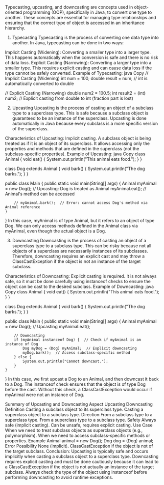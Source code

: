 Typecasting, upcasting, and downcasting are concepts used in object-oriented programming (OOP), specifically in Java, to
convert one type to another. These concepts are essential for managing type relationships and ensuring that the correct
type of object is accessed in an inheritance hierarchy.

1. Typecasting
   Typecasting is the process of converting one data type into another. In Java, typecasting can be done in two ways:

Implicit Casting (Widening): Converting a smaller type into a larger type. This happens automatically when the
conversion is safe and there is no risk of data loss.
Explicit Casting (Narrowing): Converting a larger type into a smaller type. This requires explicit casting and can cause
data loss if the type cannot be safely converted.
Example of Typecasting:
java
Copy
// Implicit Casting (Widening)
int num = 100;
double result = num; // int is automatically converted to double

// Explicit Casting (Narrowing)
double num2 = 100.5;
int result2 = (int) num2; // Explicit casting from double to int (fraction part is lost)

2. Upcasting
   Upcasting is the process of casting an object of a subclass type to a superclass type. This is safe because a
   subclass object is guaranteed to be an instance of the superclass. Upcasting is done automatically in Java because
   every subclass is a more specific version of the superclass.

Characteristics of Upcasting:
Implicit casting.
A subclass object is being treated as if it is an object of its superclass.
It allows accessing only the properties and methods that are defined in the superclass (not the subclass-specific
properties).
Example of Upcasting:
java
Copy
class Animal {
void eat() {
System.out.println("This animal eats food.");
}
}

class Dog extends Animal {
void bark() {
System.out.println("The dog barks.");
}
}

public class Main {
public static void main(String[] args) {
Animal myAnimal = new Dog(); // Upcasting: Dog is treated as Animal
myAnimal.eat(); // Animal's method can be accessed

        // myAnimal.bark();  // Error: cannot access Dog's method via Animal reference
    }

}
In this case, myAnimal is of type Animal, but it refers to an object of type Dog. We can only access methods defined in
the Animal class via myAnimal, even though the actual object is a Dog.

3. Downcasting
   Downcasting is the process of casting an object of a superclass type to a subclass type. This can be risky because
   not all objects of a superclass are necessarily instances of its subclasses. Therefore, downcasting requires an
   explicit cast and may throw a ClassCastException if the object is not an instance of the target subclass.

Characteristics of Downcasting:
Explicit casting is required.
It is not always safe, so it must be done carefully using instanceof checks to ensure the object can be cast to the
desired subclass.
Example of Downcasting:
java
Copy
class Animal {
void eat() {
System.out.println("This animal eats food.");
}
}

class Dog extends Animal {
void bark() {
System.out.println("The dog barks.");
}
}

public class Main {
public static void main(String[] args) {
Animal myAnimal = new Dog(); // Upcasting
myAnimal.eat();

        // Downcasting
        if (myAnimal instanceof Dog) {  // Check if myAnimal is an instance of Dog
            Dog myDog = (Dog) myAnimal;  // Explicit downcasting
            myDog.bark();  // Access subclass-specific method
        } else {
            System.out.println("Cannot downcast.");
        }
    }

}
In this case, we first upcast a Dog to an Animal, and then downcast it back to a Dog. The instanceof check ensures that
the object is of type Dog before the cast. Without this check, a ClassCastException would occur if myAnimal were not an
instance of Dog.

Summary of Upcasting and Downcasting
Aspect Upcasting Downcasting
Definition Casting a subclass object to its superclass type. Casting a superclass object to a subclass type.
Direction From a subclass type to a superclass type. From a superclass type to a subclass type.
Safety Always safe (implicit casting). Can be unsafe, requires explicit casting.
Use Case When we need to treat subclass objects as superclass objects (e.g., polymorphism). When we need to access
subclass-specific methods or properties.
Example Animal animal = new Dog(); Dog dog = (Dog) animal;
Error Possibility None (implicit). ClassCastException if the object is not of the target subclass.
Conclusion:
Upcasting is typically safe and occurs implicitly when casting a subclass object to a superclass type.
Downcasting requires explicit casting and must be done cautiously because it can lead to a ClassCastException if the
object is not actually an instance of the target subclass.
Always check the type of the object using instanceof before performing downcasting to avoid runtime exceptions.